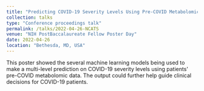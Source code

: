 ```yaml
---
title: "Predicting COVID-19 Severity Levels Using Pre-COVID Metabolomic and Clinical Data"
collection: talks
type: "Conference proceedings talk"
permalink: /talks/2022-04-26-NCATS
venue: "NIH PostBaccalaureate Fellow Poster Day"
date: 2022-04-26
location: "Bethesda, MD, USA"
---
```


This poster showed the several machine learning models being used to make a multi-level prediction on COVID-19 severity levels using patients' pre-COVID metabolomic data. The output could further help guide clinical decisions for COVID-19 patients. 
